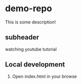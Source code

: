 # demo-repo

This is some description!

## subheader
watching youtube tutorial

## Local development

1. Open index.html in your browse